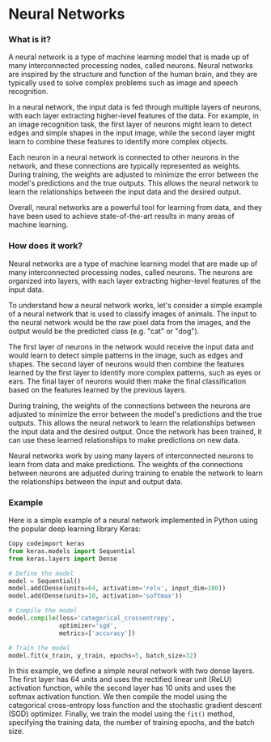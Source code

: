# Neural Networks

### What is it?

A neural network is a type of machine learning model that is made up of many interconnected processing nodes, called neurons. Neural networks are inspired by the structure and function of the human brain, and they are typically used to solve complex problems such as image and speech recognition.

In a neural network, the input data is fed through multiple layers of neurons, with each layer extracting higher-level features of the data. For example, in an image recognition task, the first layer of neurons might learn to detect edges and simple shapes in the input image, while the second layer might learn to combine these features to identify more complex objects.

Each neuron in a neural network is connected to other neurons in the network, and these connections are typically represented as weights. During training, the weights are adjusted to minimize the error between the model's predictions and the true outputs. This allows the neural network to learn the relationships between the input data and the desired output.

Overall, neural networks are a powerful tool for learning from data, and they have been used to achieve state-of-the-art results in many areas of machine learning.

### How does it work?

Neural networks are a type of machine learning model that are made up of many interconnected processing nodes, called neurons. The neurons are organized into layers, with each layer extracting higher-level features of the input data.

To understand how a neural network works, let's consider a simple example of a neural network that is used to classify images of animals. The input to the neural network would be the raw pixel data from the images, and the output would be the predicted class (e.g. "cat" or "dog").

The first layer of neurons in the network would receive the input data and would learn to detect simple patterns in the image, such as edges and shapes. The second layer of neurons would then combine the features learned by the first layer to identify more complex patterns, such as eyes or ears. The final layer of neurons would then make the final classification based on the features learned by the previous layers.

During training, the weights of the connections between the neurons are adjusted to minimize the error between the model's predictions and the true outputs. This allows the neural network to learn the relationships between the input data and the desired output. Once the network has been trained, it can use these learned relationships to make predictions on new data.

Neural networks work by using many layers of interconnected neurons to learn from data and make predictions. The weights of the connections between neurons are adjusted during training to enable the network to learn the relationships between the input and output data.

### Example

Here is a simple example of a neural network implemented in Python using the popular deep learning library Keras:

```python
Copy codeimport keras
from keras.models import Sequential
from keras.layers import Dense

# Define the model
model = Sequential()
model.add(Dense(units=64, activation='relu', input_dim=100))
model.add(Dense(units=10, activation='softmax'))

# Compile the model
model.compile(loss='categorical_crossentropy',
              optimizer='sgd',
              metrics=['accuracy'])

# Train the model
model.fit(x_train, y_train, epochs=5, batch_size=32)
```

In this example, we define a simple neural network with two dense layers. The first layer has 64 units and uses the rectified linear unit (ReLU) activation function, while the second layer has 10 units and uses the softmax activation function. We then compile the model using the categorical cross-entropy loss function and the stochastic gradient descent (SGD) optimizer. Finally, we train the model using the `fit()` method, specifying the training data, the number of training epochs, and the batch size.
